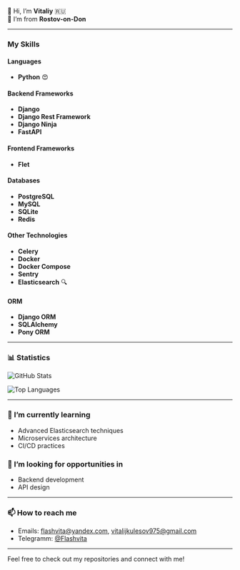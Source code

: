 👋 Hi, I’m **Vitaliy** 🇷🇺  
🎉 I’m from **Rostov-on-Don**  

---

### My Skills

#### Languages
- **Python** 😍

#### Backend Frameworks
- **Django**
- **Django Rest Framework**
- **Django Ninja**
- **FastAPI**

#### Frontend Frameworks
- **Flet**

#### Databases
- **PostgreSQL**
- **MySQL**
- **SQLite**
- **Redis**

#### Other Technologies
- **Celery**
- **Docker**
- **Docker Compose**
- **Sentry**
- **Elasticsearch** 🔍

#### ORM
- **Django ORM**
- **SQLAlchemy**
- **Pony ORM**

---

### 📊 Statistics

![GitHub Stats](https://github-readme-stats.vercel.app/api?username=Flashvita&show_icons=true&hide_title=true&count_private=true&theme=radical)

![Top Languages](https://github-readme-stats.vercel.app/api/top-langs/?username=Flashvita&layout=compact&theme=radical)

---

### 🌱 I’m currently learning
- Advanced Elasticsearch techniques
- Microservices architecture
- CI/CD practices

### 💼 I’m looking for opportunities in
- Backend development
- API design

---

### 📫 How to reach me
- Emails: flashvita@yandex.com, vitalijkulesov975@gmail.com
- Telegramm: [@Flashvita](https://t.me/Flashvita)

---

Feel free to check out my repositories and connect with me!
